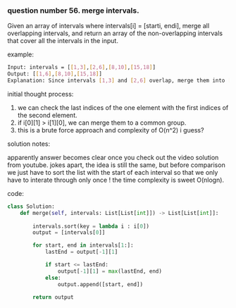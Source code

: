 ### question number 56. merge intervals.

Given an array of intervals where intervals[i] = [starti, endi], merge all overlapping intervals, and return an array of the non-overlapping intervals that cover all the intervals in the input.

example:
```bash
Input: intervals = [[1,3],[2,6],[8,10],[15,18]]
Output: [[1,6],[8,10],[15,18]]
Explanation: Since intervals [1,3] and [2,6] overlap, merge them into [1,6].
```

initial thought process:

1. we can check the last indices of the one element with the first indices of the second element. 
2. if i[0][1] >  i[1][0], we can merge them to a common group. 
3. this is a brute force approach and complexity of O(n^2) i guess?

solution notes:

apparently answer becomes clear once you check out the video solution from youtube. jokes apart, the idea is still the same, but before comparison we just have to sort the list with the start of each interval so that we only have to interate through only once ! the time complexity is sweet O(nlogn).

code:

```python
class Solution:
    def merge(self, intervals: List[List[int]]) -> List[List[int]]:
        
        intervals.sort(key = lambda i : i[0])
        output = [intervals[0]]

        for start, end in intervals[1:]:
            lastEnd = output[-1][1]

            if start <= lastEnd:
                output[-1][1] = max(lastEnd, end)
            else:
                output.append([start, end])
        
        return output 
```